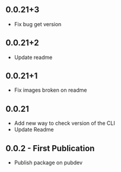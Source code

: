 ## 0.0.21+3

* Fix bug get version

## 0.0.21+2

* Update readme

## 0.0.21+1

* Fix images broken on readme

## 0.0.21

- Add new way to check version of the CLI
- Update Readme

## 0.0.2 - First Publication

- Publish package on pubdev
